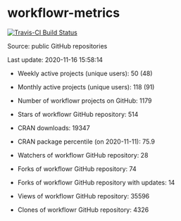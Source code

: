 
<!-- README.md is generated from README.Rmd. Please edit that file -->
workflowr-metrics
=================

[![Travis-CI Build Status](https://travis-ci.com/workflowr/workflowr-metrics.svg?branch=master)](https://travis-ci.com/workflowr/workflowr-metrics)

Source: public GitHub repositories

Last update: 2020-11-16 15:58:14

-   Weekly active projects (unique users): 50 (48)

-   Monthly active projects (unique users): 118 (91)

-   Number of workflowr projects on GitHub: 1179

-   Stars of workflowr GitHub repository: 514

-   CRAN downloads: 19347

-   CRAN package percentile (on 2020-11-11): 75.9

-   Watchers of workflowr GitHub repository: 28

-   Forks of workflowr GitHub repository: 74

-   Forks of workflowr GitHub repository with updates: 14

-   Views of workflowr GitHub repository: 35596

-   Clones of workflowr GitHub repository: 4326
